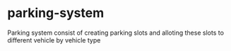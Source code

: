 # parking-system
Parking system consist of creating parking slots and alloting these slots to different vehicle by vehicle type
